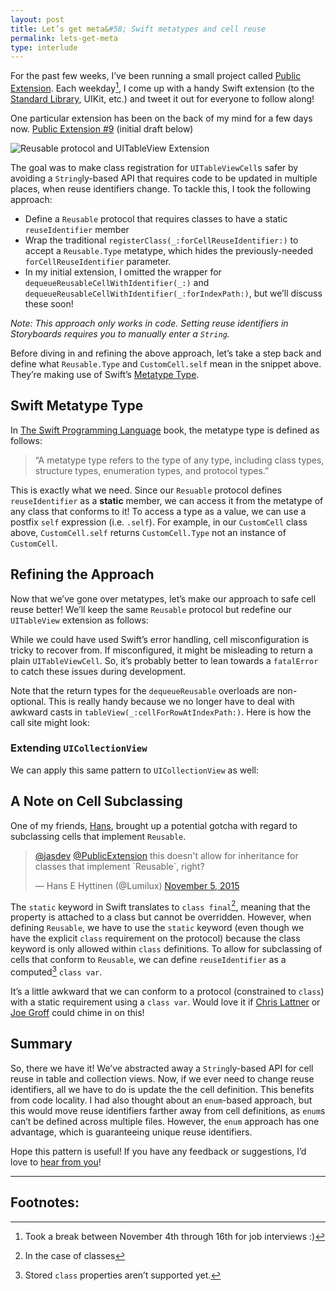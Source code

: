 ```yaml
---
layout: post
title: Let’s get meta&#58; Swift metatypes and cell reuse
permalink: lets-get-meta
type: interlude
---
```


For the past few weeks, I’ve been running a small project called [Public Extension](https://twitter.com/publicextension). Each weekday[^1], I come up with a handy Swift extension (to the [Standard Library](http://swiftdoc.org), UIKit, etc.) and tweet it out for everyone to follow along!

One particular extension has been on the back of my mind for a few days now. [Public Extension #9](https://twitter.com/PublicExtension/status/656489984485146624) (initial draft below)

![Reusable protocol and UITableView Extension](http://i.imgur.com/ow2GPZp.png)

The goal was to make class registration for `UITableViewCell`s safer by avoiding a `String`ly-based API that requires code to be updated in multiple places, when reuse identifiers change. To tackle this, I took the following approach:

- Define a `Reusable` protocol that requires classes to have a static `reuseIdentifier` member
- Wrap the traditional `registerClass(_:forCellReuseIdentifier:)` to accept a `Reusable.Type` metatype, which hides the previously-needed `forCellReuseIdentifier` parameter.
- In my initial extension, I omitted the wrapper for `dequeueReusableCellWithIdentifier(_:)` and `dequeueReusableCellWithIdentifier(_:forIndexPath:)`, but we’ll discuss these soon!

*Note: This approach only works in code. Setting reuse identifiers in Storyboards requires you to manually enter a `String`.*

Before diving in and refining the above approach, let’s take a step back and define what `Reusable.Type` and `CustomCell.self` mean in the snippet above. They’re making use of Swift’s [Metatype Type](https://developer.apple.com/library/ios/documentation/Swift/Conceptual/Swift_Programming_Language/Types.html#//apple_ref/doc/uid/TP40014097-CH31-ID455).

## Swift Metatype Type

In [The Swift Programming Language](https://itunes.apple.com/us/book/swift-programming-language/id881256329?mt=11) book, the metatype type is defined as follows:

> “A metatype type refers to the type of any type, including class types, structure types, enumeration types, and protocol types.”

This is exactly what we need. Since our `Resuable` protocol defines `reuseIdentifier` as a **static** member, we can access it from the metatype of any class that conforms to it! To access a type as a value, we can use a postfix `self` expression (i.e. `.self`). For example, in our `CustomCell` class above, `CustomCell.self` returns `CustomCell.Type` not an instance of `CustomCell`.

## Refining the Approach

Now that we’ve gone over metatypes, let’s make our approach to safe cell reuse better! We’ll keep the same `Reusable` protocol but redefine our `UITableView` extension as follows:

<script src="https://gist.github.com/Jasdev/efe1feb9179fa1f8dd04.js?file=UITableView%2BReusable.swift"></script>

While we could have used Swift’s error handling, cell misconfiguration is tricky to recover from. If misconfigured, it might be misleading to return a plain `UITableViewCell`. So, it’s probably better to lean towards a `fatalError` to catch these issues during development.

Note that the return types for the `dequeueReusable` overloads are non-optional. This is really handy because we no longer have to deal with awkward casts in `tableView(_:cellForRowAtIndexPath:)`. Here is how the call site might look:

<script src="https://gist.github.com/Jasdev/efe1feb9179fa1f8dd04.js?file=SampleTableViewController.swift"></script>

### Extending `UICollectionView`

We can apply this same pattern to `UICollectionView` as well:

<script src="https://gist.github.com/Jasdev/efe1feb9179fa1f8dd04.js?file=UICollectionView%2BReusable.swift"></script>

## A Note on Cell Subclassing

One of my friends, [Hans](https://twitter.com/Lumilux), brought up a potential gotcha with regard to subclassing cells that implement `Reusable`.

<blockquote class="twitter-tweet" data-conversation="none" lang="en"><p lang="en" dir="ltr"><a href="https://twitter.com/jasdev">@jasdev</a> <a href="https://twitter.com/PublicExtension">@PublicExtension</a> this doesn&#39;t allow for inheritance for classes that implement `Reusable`, right?</p>&mdash; Hans E Hyttinen (@Lumilux) <a href="https://twitter.com/Lumilux/status/662411481842065408">November 5, 2015</a></blockquote> <script async src="//platform.twitter.com/widgets.js" charset="utf-8"></script>

The `static` keyword in Swift translates to `class final`[^2], meaning that the property is attached to a class but cannot be overridden. However, when defining `Reusable`, we have to use the `static` keyword (even though we have the explicit `class` requirement on the protocol) because the class keyword is only allowed within `class` definitions. To allow for subclassing of cells that conform to `Reusable`, we can define `reuseIdentifier` as a computed[^3] `class var`.

<script src="https://gist.github.com/Jasdev/efe1feb9179fa1f8dd04.js?file=CustomCell.swift"></script>

It’s a little awkward that we can conform to a protocol (constrained to `class`) with a static requirement using a `class var`. Would love it if [Chris Lattner](https://twitter.com/clattner_llvm) or [Joe Groff](https://twitter.com/jckarter) could chime in on this!

## Summary

So, there we have it! We’ve abstracted away a `String`ly-based API for cell reuse in table and collection views. Now, if we ever need to change reuse identifiers, all we have to do is update the the cell definition. This benefits from code locality. I had also thought about an `enum`-based approach, but this would move reuse identifiers farther away from cell definitions, as `enum`s can’t be defined across multiple files. However, the `enum` approach has one advantage, which is guaranteeing unique reuse identifiers.

Hope this pattern is useful! If you have any feedback or suggestions, I’d love to [hear from you](https://twitter.com/jasdev)!

---

## Footnotes:

[^1]: Took a break between November 4th through 16th for job interviews :)

[^2]: In the case of classes

[^3]: Stored `class` properties aren’t supported yet.
